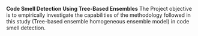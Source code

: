 **Code Smell Detection Using Tree-Based Ensembles**
The Project objective is to empirically investigate the capabilities of the methodology followed in this study (Tree-based ensemble homogeneous ensemble model) in code smell detection.
